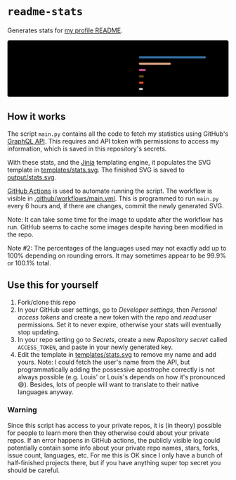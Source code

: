 # `readme-stats`

Generates stats for [my profile README].

![stats]

## How it works

The script `main.py` contains all the code to fetch my statistics using GitHub's [GraphQL API].
This requires and API token with permissions to access my information, which is saved in this repository's secrets.

With these stats, and the [Jinja] templating engine, it populates the SVG template in [templates/stats.svg](templates/stats.svg).
The finished SVG is saved to [output/stats.svg](output/stats.svg).

[GitHub Actions] is used to automate running the script.
The workflow is visible in [.github/workflows/main.yml](.github/workflows/main.yml).
This is programmed to run `main.py` every 6 hours and, if there are changes, commit the newly generated SVG.

Note: It can take some time for the image to update after the workflow has run.
GitHub seems to cache some images despite having been modified in the repo.

Note #2: The percentages of the languages used may not exactly add up to 100% depending on rounding errors.
It may sometimes appear to be 99.9% or 100.1% total.

## Use this for yourself

1. Fork/clone this repo
1. In your GitHub user settings, go to *Developer settings*, then *Personal access tokens* and create a new token with the *repo* and *read:user* permissions.
Set it to never expire, otherwise your stats will eventually stop updating.
1. In your repo setting go to *Secrets*, create a new *Repository secret* called `ACCESS_TOKEN`, and paste in your newly generated key.
1. Edit the template in [templates/stats.svg](templates/stats.svg) to remove my name and add yours.
   Note: I could fetch the user's name from the API, but programmatically adding the possessive apostrophe correctly is not always possible (e.g. Louis' or Louis's depends on how it's pronounced :smile:).
   Besides, lots of people will want to translate to their native languages anyway.

### Warning

Since this script has access to your private repos, it is (in theory) possible for people to learn more then they otherwise could about your private repos.
If an error happens in GitHub actions, the publicly visible log could potentially contain some info about your private repo names, stars, forks, issue count, languages, etc.
For me this is OK since I only have a bunch of half-finished projects there, but if you have anything super top secret you should be careful.

[my profile readme]: https://github.com/staticintlucas
[stats]: output/stats.svg
[graphql api]: https://docs.github.com/en/graphql
[jinja]: https://palletsprojects.com/p/jinja/
[github actions]: https://github.com/features/actions
